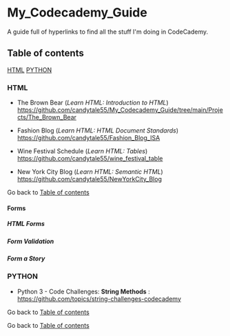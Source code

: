 # My_Codecademy_Guide

A guide full of hyperlinks to find all the stuff I'm doing in CodeCademy. 

## Table of contents
[HTML](#html)
[PYTHON](#python)

### HTML
* The Brown Bear  (_Learn HTML: Introduction to HTML_)
  https://github.com/candytale55/My_Codecademy_Guide/tree/main/Projects/The_Brown_Bear

* Fashion Blog (_Learn HTML: HTML Document Standards_)
  https://github.com/candytale55/Fashion_Blog_ISA 

* Wine Festival Schedule (_Learn HTML: Tables_)
  https://github.com/candytale55/wine_festival_table  

* New York City Blog (_Learn HTML:  Semantic HTML_)
  https://github.com/candytale55/NewYorkCity_Blog

Go back to [Table of contents](#table-of-contents)


#### Forms
##### HTML Forms
##### Form Validation
##### Form a Story
  


### PYTHON
* Python 3 - Code Challenges: **String Methods** : https://github.com/topics/string-challenges-codecademy

Go back to [Table of contents](#table-of-contents)





Go back to [Table of contents](#table-of-contents)
